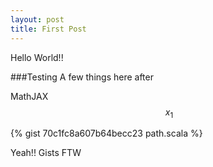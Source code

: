 ```yaml
---
layout: post
title: First Post
---
```


Hello World!!


###Testing A few things here after


MathJAX  $$\ x_1 $$

{% gist 70c1fc8a607b64becc23 path.scala %}

Yeah!! Gists FTW
